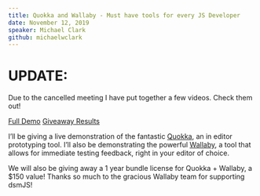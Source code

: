 ```yaml
---
title: Quokka and Wallaby - Must have tools for every JS Developer
date: November 12, 2019
speaker: Michael Clark
github: michaelwclark
---
```

# UPDATE: 
Due to the cancelled meeting I have put together a few videos. Check them out!

[Full Demo](https://youtu.be/kr5pnitlf90)
[Giveaway Results](https://youtu.be/yb4kCEEcdKE)

I’ll be giving a live demonstration of the fantastic [Quokka](https://quokkajs.com/), an in editor  prototyping tool. I’ll also be demonstrating the powerful [Wallaby](https://wallabyjs.com), a tool that allows for immediate testing feedback, right in your editor of choice.

We will also be giving  away a 1 year bundle license for Quokka + Wallaby, a $150 value! Thanks so much to the gracious Wallaby team for supporting dsmJS!
